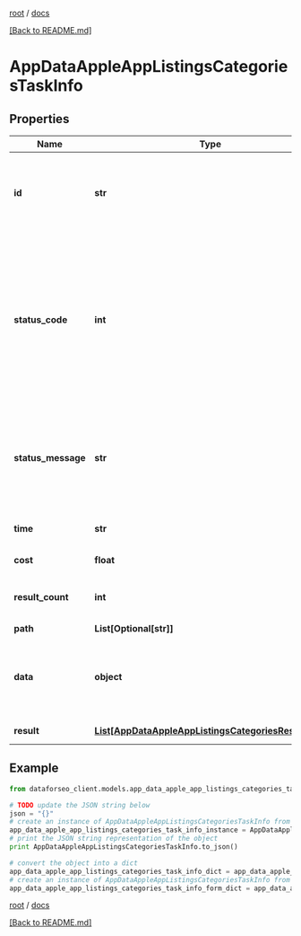 [root](./../ "root") / [docs](./ "docs")

[[Back to README.md]](./../README.md "[Back to README.md]")

# AppDataAppleAppListingsCategoriesTaskInfo

## Properties

Name | Type | Description | Notes
------------ | ------------- | ------------- | -------------
**id** | **str** | task identifier unique task identifier in our system in the UUID format | [optional]
**status_code** | **int** | status code of the task generated by DataForSEO, can be within the following range: 10000-60000 you can find the full list of the response codes here | [optional]
**status_message** | **str** | informational message of the task you can find the full list of general informational messages here | [optional]
**time** | **str** | execution time, seconds | [optional]
**cost** | **float** | total tasks cost, USD | [optional]
**result_count** | **int** | number of elements in the result array | [optional]
**path** | **List[Optional[str]]** | URL path | [optional]
**data** | **object** | contains the same parameters that you specified in the POST request | [optional]
**result** | [**List[AppDataAppleAppListingsCategoriesResultInfo]**](AppDataAppleAppListingsCategoriesResultInfo.md) | array of results | [optional]

## Example

```python
from dataforseo_client.models.app_data_apple_app_listings_categories_task_info import AppDataAppleAppListingsCategoriesTaskInfo

# TODO update the JSON string below
json = "{}"
# create an instance of AppDataAppleAppListingsCategoriesTaskInfo from a JSON string
app_data_apple_app_listings_categories_task_info_instance = AppDataAppleAppListingsCategoriesTaskInfo.from_json(json)
# print the JSON string representation of the object
print AppDataAppleAppListingsCategoriesTaskInfo.to_json()

# convert the object into a dict
app_data_apple_app_listings_categories_task_info_dict = app_data_apple_app_listings_categories_task_info_instance.to_dict()
# create an instance of AppDataAppleAppListingsCategoriesTaskInfo from a dict
app_data_apple_app_listings_categories_task_info_form_dict = app_data_apple_app_listings_categories_task_info.from_dict(app_data_apple_app_listings_categories_task_info_dict)
```

  

[root](./../ "root") / [docs](./ "docs")

[[Back to README.md]](./../README.md "[Back to README.md]")